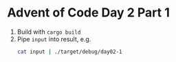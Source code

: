 # Advent of Code Day 2 Part 1

1. Build with `cargo build`
2. Pipe `input` into result, e.g.
   ```sh
   cat input | ./target/debug/day02-1
   ```
